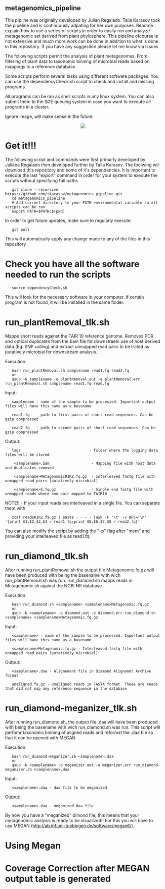 ## metagenomics_pipeline
This pipline was originally developed by Julian Regalado. Talia Karasov took the pipeline and is continuously adpating for her own purposes.
Readme explain how to use a series of scripts in order to easily run and analyze metagenomic set derived from plant phylosphere. This pipeline ofcourse is not extensive and much more work can be done in addition to what is done in this repository. If you have any suggestion please let me know via issues. 

The following scripts permit the analysis of plant metagenomes. From filtering of plant data to taxonomic binning of microbial reads based on mappings to a reference database. 

Some scripts perform several tasks using different software packages. You can use the dependencyCheck.sh script to check and install and missing programs. 

All programs can be ran as shell scripts in any linux system. You can also submit them to the SGE queuing system in case you want to execute all programs in a cluster.

Ignore image, will make sense in the future

<p align="center">
 <img src=".drawings/drawing.svg">
</p>

# Get it!!!
The following script and commands were first primarly developed by Juliana Regalado then developed further by Talia Karasov. The foolwing will download this repository and some of it's dependencies. It is important to execute the last "export" command in order for your system to execute the scripts without specifying full paths 

       git clone --recursive https://github.com/tkarasov/metagenomics_pipeline.git
       cd metagenomics_pipeline
       # Add current directory to your PATH environmental variable so all scripts can be ran
       export PATH=$PATH:$(pwd)
In order to get future updates, make sure to regularly execute:

       git pull
       
This will automatically apply any change made to any of the files in this repository
       
# Check you have all the software needed to run the scripts

       source dependencyCheck.sh

This will look for the necessary software in your computer. If certain program is not found, it will be installed in the same folder.


# run_plantRemoval_tlk.sh

Mapps short reads against the TAIR 10 reference genome. Removes PCR and optical duplicates from the bam file for downstraem use of host derived data (Eg. SNP calling) and extract unmapped read pairs to be trated as putatively microbial for downstream analysis.

Execution:


       bash run_plantRemoval.sh samplename read1.fq read2.fq
       or
       qsub -N samplename -o plantRemoval.out -e plantRemoval.err run_plantRemoval.sh samplename read1.fq read.fq


Input: 

       samplename - name of the sample to be processed. Important output files will have this name as a basename
       
       read1.fq   - path to first pairs of short read sequences. Can be gzip compressed
       
       read2.fq   - path to second pairs of short read sequences. Can be gzip compressed
       
Output: 

       logs                               - folder where the logging data  files will be stored
        
        <samplename>.bam                   - Mapping file with host data and duplicates removed
        
        <samplename>MetagenomicR1R2.fq.gz  - Interleaved fastq file with unmapped read pairs (putatively microbial)
        
        <samplename>S.fq.gz                - Single end fastq file with unmapped reads where one pair mapped to TAIR10

NOTE!! - If your input reads are interleaved in a single file. You can separate them with:
       
       zcat readsR1R2.fa.gz | paste - - - - |awk -F '\t' -v OFS='\n' '{print $1,$2,$3,$4 > read1.fq;print $5,$6,$7,$8 > read2.fq}'
       
You can also modify the script by adding the "-p" flag after "mem" and providing your interleaved file as read1.fq

# run_diamond_tlk.sh
After running run_plantRemoval.sh the output file <samplename>Metagenomic.fq.gz will have been produced with <samplename> being the basename with wich run_plantRemoval.sh was run. run_diamond.sh mapps reads in <samplename>Metagenomic.sh against the NCBI NR database. 

Execution:

       bash run_diamond.sh <samplename> <samplename>Metagenomic.fq.gz
       or
       qsub -N <samplename> -o diamond.out -e diamond.err run_diamond.sh <samplename> <samplename>Metagenomic.fq.gz
       
Input:

       <samplename> - name of the sample to be processed. Important output files will have this name as a basename
       
       <samplename>Metagenomic.fq.gz - Interleaved fastq file with unmapped read pairs (putatively microbial)


Output:

       <samplename>.daa - Alignement file in Diamond Alignemnt Archive format

       unaligned.fa.gz - Unaligned reads in FASTA format. These are reads that did not map any reference sequence in the database


# run_diamond-meganizer_tlk.sh
After running run_diamond.sh, the output file <samplename>.daa will have been produced with <samplename> being the basename with wich run_diamond.sh was run. This script will perfomr taxonomic binning of aligned reads and reformat the .daa file so that it can be opened with MEGAN.
       
Execution:

       bash run_diamond-meganizer.sh <samplename>.daa
       or
       qsub -N <samplename> -o meganizer.out -e meganizer.err run_diamond-meganizer.sh <samplename>.daa
       
Input:

       <samplename>.daa - daa file to be meganized

Output:

       <samplename>.daa - meganized daa file
       
       
By now you have a "meganized" dimond file, this means that your metagenomic analysis is ready to be visualized!! For this you will have to use MEGAN (http://ab.inf.uni-tuebingen.de/software/megan6/). 

# Using Megan

# Coverage Correction after MEGAN output table is generated

